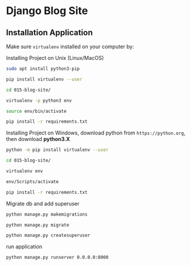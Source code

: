 # Django Blog Site

## Installation Application

Make sure `virtualenv` installed on your computer by:

Installing Project on Unix (Linux/MacOS)

```bash
sudo apt install python3-pip

pip install virtualenv --user

cd 015-blog-site/

virtualenv -p python3 env

source env/bin/activate

pip install -r requirements.txt
```

Installing Project on Windows, download python from `https://python.org`, then download **python3.X**

```bash
python -m pip install virtualenv --user

cd 015-blog-site/

virtualenv env

env/Scripts/activate

pip install -r requirements.txt
```

Migrate db and add superuser

```bash
python manage.py makemigrations

python manage.py migrate

python manage.py createsuperuser
```

run application

```bash
python manage.py runserver 0.0.0.0:8000
```